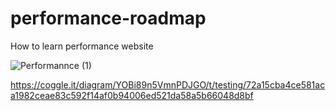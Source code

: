 # performance-roadmap

How to learn performance website

![Performannce (1)](https://user-images.githubusercontent.com/30824675/129474779-18790ed5-fe4f-4755-91de-7618924f567c.png)

https://coggle.it/diagram/YOBi89n5VmnPDJGO/t/testing/72a15cba4ce581aca1982ceae83c592f14af0b94006ed521da58a5b66048d8bf


